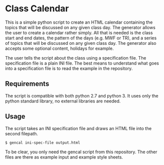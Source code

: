 Class Calendar
=============

This is a simple python script to create an HTML calendar containing the topics
that will be discussed on any given class day. The generator allows the user to
create a calendar rather simply. All that is needed is the class start and end
dates, the pattern of the days (e.g. MWF or TR), and a series of topics that
will be discussed on any given class day. The generator also accepts some
optional content, holidays for example.

The user tells the script about the class using a specification file. The
specification file is a plain INI file. The best means to understand what goes
into a specification file is to read the example in the repository.


Requirements
------------

The script is compatible with both python 2.7 and python 3. It uses only the
python standard library, no external libraries are needed.


Usage
-----

The script takes an INI specification file and draws an HTML file into the
second filepath.

```bash
$ gencal ini-spec-file output.html
```

To be clear, you only need the gencal script from this repository. The
other files are there as example input and example style sheets.

